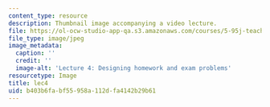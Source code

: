 ```yaml
---
content_type: resource
description: Thumbnail image accompanying a video lecture.
file: https://ol-ocw-studio-app-qa.s3.amazonaws.com/courses/5-95j-teaching-college-level-science-and-engineering-spring-2009/b403b6fabf55958a112dfa4142b29b61_lec4.jpg
file_type: image/jpeg
image_metadata:
  caption: ''
  credit: ''
  image-alt: 'Lecture 4: Designing homework and exam problems'
resourcetype: Image
title: lec4
uid: b403b6fa-bf55-958a-112d-fa4142b29b61
---
```

